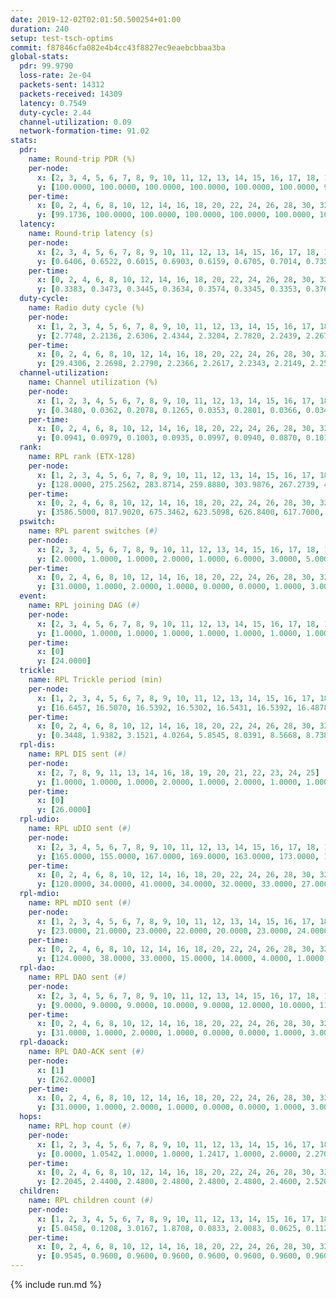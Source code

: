```yaml
---
date: 2019-12-02T02:01:50.500254+01:00
duration: 240
setup: test-tsch-optims
commit: f87846cfa082e4b4cc43f8827ec9eaebcbbaa3ba
global-stats:
  pdr: 99.9790
  loss-rate: 2e-04
  packets-sent: 14312
  packets-received: 14309
  latency: 0.7549
  duty-cycle: 2.44
  channel-utilization: 0.09
  network-formation-time: 91.02
stats:
  pdr:
    name: Round-trip PDR (%)
    per-node:
      x: [2, 3, 4, 5, 6, 7, 8, 9, 10, 11, 12, 13, 14, 15, 16, 17, 18, 19, 20, 21, 22, 23, 24, 25]
      y: [100.0000, 100.0000, 100.0000, 100.0000, 100.0000, 100.0000, 99.8264, 99.8267, 100.0000, 100.0000, 100.0000, 100.0000, 100.0000, 100.0000, 100.0000, 100.0000, 100.0000, 100.0000, 100.0000, 100.0000, 100.0000, 99.8296, 100.0000, 100.0000]
    per-time:
      x: [0, 2, 4, 6, 8, 10, 12, 14, 16, 18, 20, 22, 24, 26, 28, 30, 32, 34, 36, 38, 40, 42, 44, 46, 48, 50, 52, 54, 56, 58, 60, 62, 64, 66, 68, 70, 72, 74, 76, 78, 80, 82, 84, 86, 88, 90, 92, 94, 96, 98, 100, 102, 104, 106, 108, 110, 112, 114, 116, 118, 120, 122, 124, 126, 128, 130, 132, 134, 136, 138, 140, 142, 144, 146, 148, 150, 152, 154, 156, 158, 160, 162, 164, 166, 168, 170, 172, 174, 176, 178, 180, 182, 184, 186, 188, 190, 192, 194, 196, 198, 200, 202, 204, 206, 208, 210, 212, 214, 216, 218, 220, 222, 224, 226, 228, 230, 232, 234, 236, 238, 240]
      y: [99.1736, 100.0000, 100.0000, 100.0000, 100.0000, 100.0000, 100.0000, 100.0000, 100.0000, 100.0000, 100.0000, 100.0000, 100.0000, 100.0000, 100.0000, 100.0000, 100.0000, 100.0000, 100.0000, 100.0000, 100.0000, 100.0000, 100.0000, 100.0000, 100.0000, 100.0000, 100.0000, 100.0000, 100.0000, 100.0000, 100.0000, 100.0000, 100.0000, 100.0000, 100.0000, 100.0000, 100.0000, 100.0000, 99.1667, 100.0000, 100.0000, 100.0000, 100.0000, 100.0000, 100.0000, 100.0000, 100.0000, 100.0000, 100.0000, 100.0000, 100.0000, 100.0000, 100.0000, 100.0000, 100.0000, 100.0000, 100.0000, 100.0000, 100.0000, 100.0000, 100.0000, 100.0000, 100.0000, 99.1667, 100.0000, 100.0000, 100.0000, 100.0000, 100.0000, 100.0000, 100.0000, 100.0000, 100.0000, 100.0000, 100.0000, 100.0000, 100.0000, 100.0000, 100.0000, 100.0000, 100.0000, 100.0000, 100.0000, 100.0000, 100.0000, 100.0000, 100.0000, 100.0000, 100.0000, 100.0000, 100.0000, 100.0000, 100.0000, 100.0000, 100.0000, 100.0000, 100.0000, 100.0000, 100.0000, 100.0000, 100.0000, 100.0000, 100.0000, 100.0000, 100.0000, 100.0000, 100.0000, 100.0000, 100.0000, 100.0000, 100.0000, 100.0000, 100.0000, 100.0000, 100.0000, 100.0000, 100.0000, 100.0000, 100.0000, 100.0000, null]
  latency:
    name: Round-trip latency (s)
    per-node:
      x: [2, 3, 4, 5, 6, 7, 8, 9, 10, 11, 12, 13, 14, 15, 16, 17, 18, 19, 20, 21, 22, 23, 24, 25]
      y: [0.6406, 0.6522, 0.6015, 0.6903, 0.6159, 0.6705, 0.7014, 0.7354, 0.7050, 0.7187, 0.7207, 0.6767, 0.7582, 0.7377, 0.7324, 0.7460, 0.8542, 0.7969, 0.7901, 0.8640, 0.8793, 0.9340, 0.9954, 0.9245]
    per-time:
      x: [0, 2, 4, 6, 8, 10, 12, 14, 16, 18, 20, 22, 24, 26, 28, 30, 32, 34, 36, 38, 40, 42, 44, 46, 48, 50, 52, 54, 56, 58, 60, 62, 64, 66, 68, 70, 72, 74, 76, 78, 80, 82, 84, 86, 88, 90, 92, 94, 96, 98, 100, 102, 104, 106, 108, 110, 112, 114, 116, 118, 120, 122, 124, 126, 128, 130, 132, 134, 136, 138, 140, 142, 144, 146, 148, 150, 152, 154, 156, 158, 160, 162, 164, 166, 168, 170, 172, 174, 176, 178, 180, 182, 184, 186, 188, 190, 192, 194, 196, 198, 200, 202, 204, 206, 208, 210, 212, 214, 216, 218, 220, 222, 224, 226, 228, 230, 232, 234, 236, 238, 240]
      y: [0.3383, 0.3473, 0.3445, 0.3634, 0.3574, 0.3345, 0.3353, 0.3763, 0.3694, 0.3406, 0.3310, 0.3382, 0.3651, 0.3257, 0.3259, 0.3206, 0.3146, 0.2997, 0.3165, 0.3169, 0.3183, 0.2888, 0.3036, 0.2974, 0.2963, 0.2810, 0.3074, 0.2886, 0.3048, 0.2944, 0.2956, 0.2979, 0.3141, 0.3304, 0.3041, 0.3328, 0.2918, 0.3509, 0.3135, 0.3083, 0.2922, 0.2972, 0.3301, 0.2997, 0.3065, 0.3163, 0.3025, 0.4896, 0.5045, 0.2950, 0.3304, 0.2922, 0.3493, 0.5978, 0.6860, 0.5411, 0.5365, 0.3407, 0.3822, 0.8059, 1.2078, 0.9632, 0.6982, 0.4854, 0.3679, 0.8587, 1.2592, 1.1570, 0.8319, 0.5844, 0.5271, 0.8953, 1.2660, 1.2684, 1.2555, 1.1897, 0.8435, 0.9346, 1.2671, 1.2529, 1.2341, 1.2658, 1.2694, 1.2402, 1.2687, 1.2696, 1.2803, 1.2549, 1.3001, 1.2925, 1.2911, 1.3253, 1.3101, 1.3056, 1.2929, 1.3016, 1.2804, 1.2828, 1.3047, 1.2394, 1.2710, 1.2656, 1.2408, 1.2649, 1.2446, 1.2548, 1.2514, 1.2612, 1.2410, 1.2439, 1.2540, 1.2427, 1.2600, 1.2335, 1.2625, 1.2543, 1.2543, 1.2550, 1.2471, 1.2384, null]
  duty-cycle:
    name: Radio duty cycle (%)
    per-node:
      x: [1, 2, 3, 4, 5, 6, 7, 8, 9, 10, 11, 12, 13, 14, 15, 16, 17, 18, 19, 20, 21, 22, 23, 24, 25]
      y: [2.7748, 2.2136, 2.6306, 2.4344, 2.3204, 2.7820, 2.2439, 2.2670, 2.3071, 2.2222, 2.3110, 2.2623, 2.4222, 2.4597, 2.2177, 2.6744, 2.4746, 2.4013, 2.5141, 2.4999, 2.5784, 2.4794, 2.3908, 2.5367, 2.5213]
    per-time:
      x: [0, 2, 4, 6, 8, 10, 12, 14, 16, 18, 20, 22, 24, 26, 28, 30, 32, 34, 36, 38, 40, 42, 44, 46, 48, 50, 52, 54, 56, 58, 60, 62, 64, 66, 68, 70, 72, 74, 76, 78, 80, 82, 84, 86, 88, 90, 92, 94, 96, 98, 100, 102, 104, 106, 108, 110, 112, 114, 116, 118, 120, 122, 124, 126, 128, 130, 132, 134, 136, 138, 140, 142, 144, 146, 148, 150, 152, 154, 156, 158, 160, 162, 164, 166, 168, 170, 172, 174, 176, 178, 180, 182, 184, 186, 188, 190, 192, 194, 196, 198, 200, 202, 204, 206, 208, 210, 212, 214, 216, 218, 220, 222, 224, 226, 228, 230, 232, 234, 236, 238]
      y: [29.4306, 2.2698, 2.2790, 2.2366, 2.2617, 2.2343, 2.2149, 2.2549, 2.2495, 2.2400, 2.2327, 2.2180, 2.2395, 2.2503, 2.2550, 2.2303, 2.2191, 2.2167, 2.2110, 2.2163, 2.2156, 2.2076, 2.2047, 2.2176, 2.2066, 2.2066, 2.1934, 2.2050, 2.2081, 2.2059, 2.1860, 2.1872, 2.1883, 2.2166, 2.2183, 2.2115, 2.2054, 2.1975, 2.2191, 2.2050, 2.2162, 2.1883, 2.1997, 2.2132, 2.1709, 2.1837, 2.1735, 2.1955, 2.1877, 2.2030, 2.1706, 2.1948, 2.1890, 2.1884, 2.1761, 2.1907, 2.1930, 2.2150, 2.1931, 2.2000, 2.1900, 2.1852, 2.1735, 2.1953, 2.2139, 2.2024, 2.2175, 2.2059, 2.2189, 2.2202, 2.2171, 2.2218, 2.2019, 2.2184, 2.2008, 2.2005, 2.2073, 2.2119, 2.2367, 2.2144, 2.1893, 2.1800, 2.2190, 2.1920, 2.2241, 2.2161, 2.2144, 2.2109, 2.2303, 2.2336, 2.2217, 2.2268, 2.2369, 2.2363, 2.2216, 2.2054, 2.2236, 2.2059, 2.2303, 2.2359, 2.2041, 2.2341, 2.2112, 2.1999, 2.2036, 2.2073, 2.2053, 2.1910, 2.1994, 2.1982, 2.2055, 2.1994, 2.2011, 2.2066, 2.2109, 2.2058, 2.2084, 2.2015, 2.2105, 2.1898]
  channel-utilization:
    name: Channel utilization (%)
    per-node:
      x: [1, 2, 3, 4, 5, 6, 7, 8, 9, 10, 11, 12, 13, 14, 15, 16, 17, 18, 19, 20, 21, 22, 23, 24, 25]
      y: [0.3480, 0.0362, 0.2078, 0.1265, 0.0353, 0.2801, 0.0366, 0.0347, 0.0330, 0.1053, 0.0326, 0.0331, 0.0362, 0.0316, 0.0455, 0.2149, 0.1264, 0.0359, 0.0618, 0.0991, 0.0563, 0.0402, 0.0361, 0.0363, 0.0338]
    per-time:
      x: [0, 2, 4, 6, 8, 10, 12, 14, 16, 18, 20, 22, 24, 26, 28, 30, 32, 34, 36, 38, 40, 42, 44, 46, 48, 50, 52, 54, 56, 58, 60, 62, 64, 66, 68, 70, 72, 74, 76, 78, 80, 82, 84, 86, 88, 90, 92, 94, 96, 98, 100, 102, 104, 106, 108, 110, 112, 114, 116, 118, 120, 122, 124, 126, 128, 130, 132, 134, 136, 138, 140, 142, 144, 146, 148, 150, 152, 154, 156, 158, 160, 162, 164, 166, 168, 170, 172, 174, 176, 178, 180, 182, 184, 186, 188, 190, 192, 194, 196, 198, 200, 202, 204, 206, 208, 210, 212, 214, 216, 218, 220, 222, 224, 226, 228, 230, 232, 234, 236, 238]
      y: [0.0941, 0.0979, 0.1003, 0.0935, 0.0997, 0.0940, 0.0870, 0.1017, 0.0985, 0.0964, 0.0943, 0.0907, 0.0972, 0.0976, 0.1025, 0.0947, 0.0857, 0.0897, 0.0885, 0.0874, 0.0891, 0.0859, 0.0856, 0.0895, 0.0854, 0.0845, 0.0813, 0.0840, 0.0869, 0.0860, 0.0773, 0.0807, 0.0805, 0.0860, 0.0865, 0.0858, 0.0841, 0.0856, 0.0877, 0.0855, 0.0864, 0.0783, 0.0831, 0.0848, 0.0760, 0.0794, 0.0764, 0.0831, 0.0793, 0.0839, 0.0756, 0.0820, 0.0783, 0.0806, 0.0751, 0.0822, 0.0822, 0.0867, 0.0804, 0.0823, 0.0805, 0.0776, 0.0803, 0.0803, 0.0880, 0.0839, 0.0883, 0.0875, 0.0889, 0.0867, 0.0881, 0.0912, 0.0839, 0.0907, 0.0839, 0.0851, 0.0865, 0.0882, 0.0945, 0.0882, 0.0799, 0.0785, 0.0904, 0.0795, 0.0915, 0.0880, 0.0861, 0.0879, 0.0924, 0.0941, 0.0893, 0.0922, 0.0934, 0.0935, 0.0897, 0.0857, 0.0893, 0.0852, 0.0924, 0.0946, 0.0843, 0.0915, 0.0860, 0.0819, 0.0824, 0.0853, 0.0845, 0.0811, 0.0836, 0.0820, 0.0844, 0.0821, 0.0841, 0.0844, 0.0859, 0.0854, 0.0843, 0.0835, 0.0861, 0.0783]
  rank:
    name: RPL rank (ETX-128)
    per-node:
      x: [1, 2, 3, 4, 5, 6, 7, 8, 9, 10, 11, 12, 13, 14, 15, 16, 17, 18, 19, 20, 21, 22, 23, 24, 25]
      y: [128.0000, 275.2562, 283.8714, 259.8880, 303.9876, 267.2739, 417.4187, 485.6132, 526.8367, 393.0369, 535.3566, 410.6860, 435.6074, 577.8664, 613.4901, 436.1784, 454.2116, 711.8810, 858.6132, 622.4754, 646.1951, 973.3902, 1025.4680, 780.1968, 812.3992]
    per-time:
      x: [0, 2, 4, 6, 8, 10, 12, 14, 16, 18, 20, 22, 24, 26, 28, 30, 32, 34, 36, 38, 40, 42, 44, 46, 48, 50, 52, 54, 56, 58, 60, 62, 64, 66, 68, 70, 72, 74, 76, 78, 80, 82, 84, 86, 88, 90, 92, 94, 96, 98, 100, 102, 104, 106, 108, 110, 112, 114, 116, 118, 120, 122, 124, 126, 128, 130, 132, 134, 136, 138, 140, 142, 144, 146, 148, 150, 152, 154, 156, 158, 160, 162, 164, 166, 168, 170, 172, 174, 176, 178, 180, 182, 184, 186, 188, 190, 192, 194, 196, 198, 200, 202, 204, 206, 208, 210, 212, 214, 216, 218, 220, 222, 224, 226, 228, 230, 232, 234, 236, 238]
      y: [3586.5000, 817.9020, 675.3462, 623.5098, 626.8400, 617.7000, 601.0392, 604.5849, 595.8039, 576.5800, 572.4800, 573.7115, 569.9804, 575.9020, 559.5000, 540.1961, 516.1400, 515.6800, 518.2115, 514.2600, 525.0600, 521.4400, 520.5686, 498.6481, 485.4902, 475.0800, 477.1800, 488.1765, 483.2000, 526.3529, 526.6600, 524.4600, 527.1000, 514.6078, 511.2963, 489.6800, 496.8039, 495.3000, 498.0000, 499.0189, 492.4902, 485.7255, 477.7400, 474.5600, 471.4800, 470.9608, 467.2600, 468.3208, 463.8800, 468.0392, 468.9000, 467.2200, 454.7400, 449.3400, 449.4800, 459.3000, 456.0600, 468.0189, 468.1800, 476.5200, 475.0600, 456.9200, 455.6604, 440.7500, 444.6000, 439.0800, 448.0000, 453.2000, 462.0200, 472.6600, 470.4800, 476.1000, 488.1481, 494.1346, 483.5600, 478.9600, 479.4000, 468.8000, 456.0189, 446.1200, 449.4600, 448.6800, 467.0000, 494.6400, 495.9423, 502.4600, 504.1000, 513.2909, 487.6471, 492.2692, 490.3137, 484.2549, 479.1176, 484.4000, 480.2745, 478.6800, 483.3600, 481.7400, 479.6481, 468.6863, 478.3208, 463.7451, 462.5600, 451.9200, 449.1600, 449.8846, 437.0600, 438.3000, 436.1600, 439.5200, 438.7059, 442.8000, 440.2200, 440.8600, 444.7000, 455.9000, 449.6078, 444.4400, 450.5098, 445.6800]
  pswitch:
    name: RPL parent switches (#)
    per-node:
      x: [2, 3, 4, 5, 6, 7, 8, 9, 10, 11, 12, 13, 14, 15, 16, 17, 18, 19, 20, 21, 22, 23, 24, 25]
      y: [2.0000, 1.0000, 1.0000, 2.0000, 1.0000, 6.0000, 3.0000, 5.0000, 4.0000, 4.0000, 2.0000, 2.0000, 7.0000, 13.0000, 1.0000, 1.0000, 12.0000, 3.0000, 4.0000, 7.0000, 6.0000, 10.0000, 10.0000, 9.0000]
    per-time:
      x: [0, 2, 4, 6, 8, 10, 12, 14, 16, 18, 20, 22, 24, 26, 28, 30, 32, 34, 36, 38, 40, 42, 44, 46, 48, 50, 52, 54, 56, 58, 60, 62, 64, 66, 68, 70, 72, 74, 76, 78, 80, 82, 84, 86, 88, 90, 92, 94, 96, 98, 100, 102, 104, 106, 108, 110, 112, 114, 116, 118, 120, 122, 124, 126, 128, 130, 132, 134, 136, 138, 140, 142, 144, 146, 148, 150, 152, 154, 156, 158, 160, 162, 164, 166, 168, 170, 172, 174, 176, 178, 180, 182, 184, 186, 188, 190, 192, 194, 196, 198, 200, 202, 204, 206, 208, 210, 212, 214, 216, 218, 220, 222, 224, 226, 228, 230, 232, 234, 236]
      y: [31.0000, 1.0000, 2.0000, 1.0000, 0.0000, 0.0000, 1.0000, 3.0000, 1.0000, 0.0000, 0.0000, 2.0000, 1.0000, 1.0000, 0.0000, 1.0000, 0.0000, 0.0000, 2.0000, 0.0000, 0.0000, 0.0000, 1.0000, 4.0000, 1.0000, 0.0000, 0.0000, 1.0000, 0.0000, 1.0000, 0.0000, 0.0000, 0.0000, 1.0000, 4.0000, 0.0000, 1.0000, 0.0000, 0.0000, 3.0000, 1.0000, 1.0000, 0.0000, 0.0000, 0.0000, 1.0000, 0.0000, 3.0000, 0.0000, 1.0000, 0.0000, 0.0000, 0.0000, 0.0000, 0.0000, 0.0000, 0.0000, 3.0000, 0.0000, 0.0000, 0.0000, 0.0000, 3.0000, 2.0000, 0.0000, 0.0000, 0.0000, 0.0000, 0.0000, 0.0000, 0.0000, 0.0000, 4.0000, 2.0000, 0.0000, 0.0000, 0.0000, 0.0000, 3.0000, 0.0000, 0.0000, 0.0000, 0.0000, 0.0000, 2.0000, 0.0000, 0.0000, 5.0000, 1.0000, 2.0000, 1.0000, 1.0000, 1.0000, 0.0000, 1.0000, 0.0000, 0.0000, 0.0000, 4.0000, 1.0000, 3.0000, 1.0000, 0.0000, 0.0000, 0.0000, 2.0000, 0.0000, 0.0000, 0.0000, 0.0000, 1.0000, 0.0000, 0.0000, 0.0000, 0.0000, 0.0000, 1.0000, 0.0000, 1.0000]
  event:
    name: RPL joining DAG (#)
    per-node:
      x: [2, 3, 4, 5, 6, 7, 8, 9, 10, 11, 12, 13, 14, 15, 16, 17, 18, 19, 20, 21, 22, 23, 24, 25]
      y: [1.0000, 1.0000, 1.0000, 1.0000, 1.0000, 1.0000, 1.0000, 1.0000, 1.0000, 1.0000, 1.0000, 1.0000, 1.0000, 1.0000, 1.0000, 1.0000, 1.0000, 1.0000, 1.0000, 1.0000, 1.0000, 1.0000, 1.0000, 1.0000]
    per-time:
      x: [0]
      y: [24.0000]
  trickle:
    name: RPL Trickle period (min)
    per-node:
      x: [1, 2, 3, 4, 5, 6, 7, 8, 9, 10, 11, 12, 13, 14, 15, 16, 17, 18, 19, 20, 21, 22, 23, 24, 25]
      y: [16.6457, 16.5070, 16.5392, 16.5302, 16.5431, 16.5392, 16.4878, 16.4655, 16.5451, 16.4794, 16.5368, 16.4616, 16.5335, 16.4420, 16.5837, 16.5302, 16.5392, 16.4452, 16.2584, 16.3353, 15.7313, 16.4883, 16.3897, 16.3478, 16.3347]
    per-time:
      x: [0, 2, 4, 6, 8, 10, 12, 14, 16, 18, 20, 22, 24, 26, 28, 30, 32, 34, 36, 38, 40, 42, 44, 46, 48, 50, 52, 54, 56, 58, 60, 62, 64, 66, 68, 70, 72, 74, 76, 78, 80, 82, 84, 86, 88, 90, 92, 94, 96, 98, 100, 102, 104, 106, 108, 110, 112, 114, 116, 118, 120, 122, 124, 126, 128, 130, 132, 134, 136, 138, 140, 142, 144, 146, 148, 150, 152, 154, 156, 158, 160, 162, 164, 166, 168, 170, 172, 174, 176, 178, 180, 182, 184, 186, 188, 190, 192, 194, 196, 198, 200, 202, 204, 206, 208, 210, 212, 214, 216, 218, 220, 222, 224, 226, 228, 230, 232, 234, 236, 238]
      y: [0.3448, 1.9382, 3.1521, 4.0264, 5.8545, 8.0391, 8.5668, 8.7381, 8.9095, 15.9034, 16.7772, 17.4763, 17.4763, 17.4763, 17.4763, 17.4763, 17.4763, 17.4763, 17.4763, 17.4763, 17.4763, 17.4763, 17.4763, 17.1627, 16.8552, 16.9083, 16.9520, 16.9623, 17.1267, 17.1336, 17.1267, 17.1267, 17.4763, 17.4763, 17.4763, 17.4763, 17.4763, 17.4763, 17.4763, 17.4763, 17.4763, 17.4763, 17.4763, 17.4763, 17.4763, 17.4763, 17.4763, 17.4763, 17.4763, 17.4763, 17.4763, 17.4763, 17.4763, 17.4763, 17.4763, 17.4763, 17.4763, 17.4763, 17.4763, 17.4763, 17.4763, 17.4763, 17.4763, 17.4763, 17.4763, 17.4763, 17.4763, 17.4763, 17.4763, 17.4763, 17.4763, 17.4763, 17.4763, 17.4763, 17.4763, 17.4763, 17.4763, 17.4763, 17.4763, 17.4763, 17.4763, 17.4763, 17.4763, 17.4763, 17.4763, 17.4763, 17.4763, 17.4763, 17.4763, 17.4763, 17.4763, 17.4763, 17.4763, 17.4763, 17.4763, 17.4763, 17.4763, 17.4763, 17.4763, 17.4763, 17.4763, 17.4763, 17.4763, 17.4763, 17.4763, 17.4763, 17.4763, 17.4763, 17.4763, 17.4763, 17.4763, 17.4763, 17.4763, 17.4763, 17.4763, 17.4763, 17.4763, 17.4763, 17.4763, 17.4763]
  rpl-dis:
    name: RPL DIS sent (#)
    per-node:
      x: [2, 7, 8, 9, 11, 13, 14, 16, 18, 19, 20, 21, 22, 23, 24, 25]
      y: [1.0000, 1.0000, 1.0000, 2.0000, 1.0000, 2.0000, 1.0000, 1.0000, 1.0000, 2.0000, 1.0000, 3.0000, 2.0000, 2.0000, 2.0000, 3.0000]
    per-time:
      x: [0]
      y: [26.0000]
  rpl-udio:
    name: RPL uDIO sent (#)
    per-node:
      x: [2, 3, 4, 5, 6, 7, 8, 9, 10, 11, 12, 13, 14, 15, 16, 17, 18, 19, 20, 21, 22, 23, 24, 25]
      y: [165.0000, 155.0000, 167.0000, 169.0000, 163.0000, 173.0000, 169.0000, 170.0000, 165.0000, 166.0000, 179.0000, 170.0000, 168.0000, 172.0000, 144.0000, 169.0000, 163.0000, 157.0000, 162.0000, 167.0000, 158.0000, 177.0000, 168.0000, 171.0000]
    per-time:
      x: [0, 2, 4, 6, 8, 10, 12, 14, 16, 18, 20, 22, 24, 26, 28, 30, 32, 34, 36, 38, 40, 42, 44, 46, 48, 50, 52, 54, 56, 58, 60, 62, 64, 66, 68, 70, 72, 74, 76, 78, 80, 82, 84, 86, 88, 90, 92, 94, 96, 98, 100, 102, 104, 106, 108, 110, 112, 114, 116, 118, 120, 122, 124, 126, 128, 130, 132, 134, 136, 138, 140, 142, 144, 146, 148, 150, 152, 154, 156, 158, 160, 162, 164, 166, 168, 170, 172, 174, 176, 178, 180, 182, 184, 186, 188, 190, 192, 194, 196, 198, 200, 202, 204, 206, 208, 210, 212, 214, 216, 218, 220, 222, 224, 226, 228, 230, 232, 234, 236, 238, 240]
      y: [120.0000, 34.0000, 41.0000, 34.0000, 32.0000, 33.0000, 27.0000, 35.0000, 43.0000, 33.0000, 34.0000, 33.0000, 39.0000, 32.0000, 31.0000, 38.0000, 30.0000, 31.0000, 33.0000, 34.0000, 30.0000, 29.0000, 32.0000, 35.0000, 35.0000, 37.0000, 32.0000, 33.0000, 34.0000, 32.0000, 26.0000, 35.0000, 34.0000, 34.0000, 29.0000, 37.0000, 30.0000, 30.0000, 36.0000, 33.0000, 36.0000, 35.0000, 32.0000, 30.0000, 26.0000, 32.0000, 38.0000, 31.0000, 32.0000, 28.0000, 33.0000, 28.0000, 35.0000, 34.0000, 33.0000, 32.0000, 33.0000, 32.0000, 26.0000, 26.0000, 35.0000, 31.0000, 35.0000, 32.0000, 32.0000, 29.0000, 31.0000, 30.0000, 29.0000, 34.0000, 31.0000, 33.0000, 32.0000, 31.0000, 29.0000, 34.0000, 33.0000, 34.0000, 34.0000, 29.0000, 33.0000, 32.0000, 37.0000, 34.0000, 31.0000, 36.0000, 32.0000, 33.0000, 30.0000, 31.0000, 35.0000, 32.0000, 35.0000, 35.0000, 30.0000, 33.0000, 28.0000, 32.0000, 36.0000, 35.0000, 28.0000, 34.0000, 33.0000, 28.0000, 30.0000, 33.0000, 31.0000, 27.0000, 36.0000, 39.0000, 30.0000, 31.0000, 31.0000, 35.0000, 32.0000, 32.0000, 31.0000, 37.0000, 29.0000, 27.0000, 3.0000]
  rpl-mdio:
    name: RPL mDIO sent (#)
    per-node:
      x: [1, 2, 3, 4, 5, 6, 7, 8, 9, 10, 11, 12, 13, 14, 15, 16, 17, 18, 19, 20, 21, 22, 23, 24, 25]
      y: [23.0000, 21.0000, 23.0000, 22.0000, 20.0000, 23.0000, 24.0000, 21.0000, 20.0000, 21.0000, 20.0000, 21.0000, 21.0000, 23.0000, 20.0000, 21.0000, 20.0000, 23.0000, 27.0000, 28.0000, 27.0000, 22.0000, 24.0000, 25.0000, 28.0000]
    per-time:
      x: [0, 2, 4, 6, 8, 10, 12, 14, 16, 18, 20, 22, 24, 26, 28, 30, 32, 34, 36, 38, 40, 42, 44, 46, 48, 50, 52, 54, 56, 58, 60, 62, 64, 66, 68, 70, 72, 74, 76, 78, 80, 82, 84, 86, 88, 90, 92, 94, 96, 98, 100, 102, 104, 106, 108, 110, 112, 114, 116, 118, 120, 122, 124, 126, 128, 130, 132, 134, 136, 138, 140, 142, 144, 146, 148, 150, 152, 154, 156, 158, 160, 162, 164, 166, 168, 170, 172, 174, 176, 178, 180, 182, 184, 186, 188, 190, 192, 194, 196, 198, 200, 202, 204, 206, 208, 210, 212, 214, 216, 218, 220, 222, 224, 226, 228, 230, 232, 234, 236, 238]
      y: [124.0000, 38.0000, 33.0000, 15.0000, 14.0000, 4.0000, 1.0000, 8.0000, 12.0000, 2.0000, 2.0000, 0.0000, 0.0000, 5.0000, 1.0000, 6.0000, 7.0000, 4.0000, 1.0000, 1.0000, 0.0000, 0.0000, 3.0000, 6.0000, 8.0000, 6.0000, 4.0000, 3.0000, 1.0000, 0.0000, 0.0000, 5.0000, 2.0000, 7.0000, 7.0000, 3.0000, 1.0000, 0.0000, 1.0000, 2.0000, 6.0000, 3.0000, 6.0000, 6.0000, 1.0000, 0.0000, 1.0000, 0.0000, 3.0000, 4.0000, 6.0000, 4.0000, 5.0000, 1.0000, 2.0000, 0.0000, 0.0000, 4.0000, 4.0000, 7.0000, 6.0000, 3.0000, 0.0000, 0.0000, 1.0000, 3.0000, 4.0000, 1.0000, 6.0000, 6.0000, 4.0000, 0.0000, 0.0000, 0.0000, 7.0000, 2.0000, 2.0000, 5.0000, 7.0000, 2.0000, 0.0000, 0.0000, 1.0000, 2.0000, 8.0000, 7.0000, 6.0000, 0.0000, 1.0000, 0.0000, 1.0000, 0.0000, 4.0000, 8.0000, 4.0000, 5.0000, 2.0000, 1.0000, 0.0000, 0.0000, 2.0000, 6.0000, 2.0000, 6.0000, 5.0000, 3.0000, 1.0000, 0.0000, 0.0000, 4.0000, 5.0000, 6.0000, 3.0000, 5.0000, 1.0000, 2.0000, 0.0000, 0.0000, 6.0000, 2.0000]
  rpl-dao:
    name: RPL DAO sent (#)
    per-node:
      x: [2, 3, 4, 5, 6, 7, 8, 9, 10, 11, 12, 13, 14, 15, 16, 17, 18, 19, 20, 21, 22, 23, 24, 25]
      y: [9.0000, 9.0000, 9.0000, 10.0000, 9.0000, 12.0000, 10.0000, 11.0000, 10.0000, 11.0000, 10.0000, 10.0000, 12.0000, 13.0000, 9.0000, 9.0000, 15.0000, 10.0000, 10.0000, 12.0000, 11.0000, 15.0000, 13.0000, 13.0000]
    per-time:
      x: [0, 2, 4, 6, 8, 10, 12, 14, 16, 18, 20, 22, 24, 26, 28, 30, 32, 34, 36, 38, 40, 42, 44, 46, 48, 50, 52, 54, 56, 58, 60, 62, 64, 66, 68, 70, 72, 74, 76, 78, 80, 82, 84, 86, 88, 90, 92, 94, 96, 98, 100, 102, 104, 106, 108, 110, 112, 114, 116, 118, 120, 122, 124, 126, 128, 130, 132, 134, 136, 138, 140, 142, 144, 146, 148, 150, 152, 154, 156, 158, 160, 162, 164, 166, 168, 170, 172, 174, 176, 178, 180, 182, 184, 186, 188, 190, 192, 194, 196, 198, 200, 202, 204, 206, 208, 210, 212, 214, 216, 218, 220, 222, 224, 226, 228, 230, 232, 234, 236, 238, 240]
      y: [31.0000, 1.0000, 2.0000, 1.0000, 0.0000, 0.0000, 1.0000, 3.0000, 1.0000, 0.0000, 0.0000, 1.0000, 1.0000, 1.0000, 15.0000, 1.0000, 1.0000, 0.0000, 2.0000, 0.0000, 1.0000, 1.0000, 2.0000, 4.0000, 1.0000, 0.0000, 2.0000, 1.0000, 12.0000, 2.0000, 0.0000, 0.0000, 1.0000, 1.0000, 4.0000, 1.0000, 3.0000, 2.0000, 0.0000, 3.0000, 2.0000, 1.0000, 5.0000, 6.0000, 0.0000, 1.0000, 0.0000, 3.0000, 1.0000, 2.0000, 1.0000, 2.0000, 1.0000, 2.0000, 1.0000, 1.0000, 2.0000, 11.0000, 0.0000, 0.0000, 0.0000, 1.0000, 2.0000, 4.0000, 1.0000, 1.0000, 1.0000, 1.0000, 1.0000, 1.0000, 0.0000, 11.0000, 3.0000, 2.0000, 0.0000, 0.0000, 0.0000, 3.0000, 5.0000, 1.0000, 1.0000, 0.0000, 2.0000, 1.0000, 2.0000, 7.0000, 3.0000, 6.0000, 1.0000, 2.0000, 1.0000, 2.0000, 2.0000, 0.0000, 1.0000, 0.0000, 0.0000, 0.0000, 5.0000, 4.0000, 8.0000, 2.0000, 2.0000, 0.0000, 0.0000, 4.0000, 1.0000, 0.0000, 1.0000, 0.0000, 1.0000, 0.0000, 4.0000, 2.0000, 7.0000, 2.0000, 3.0000, 0.0000, 1.0000, 1.0000, 0.0000]
  rpl-daoack:
    name: RPL DAO-ACK sent (#)
    per-node:
      x: [1]
      y: [262.0000]
    per-time:
      x: [0, 2, 4, 6, 8, 10, 12, 14, 16, 18, 20, 22, 24, 26, 28, 30, 32, 34, 36, 38, 40, 42, 44, 46, 48, 50, 52, 54, 56, 58, 60, 62, 64, 66, 68, 70, 72, 74, 76, 78, 80, 82, 84, 86, 88, 90, 92, 94, 96, 98, 100, 102, 104, 106, 108, 110, 112, 114, 116, 118, 120, 122, 124, 126, 128, 130, 132, 134, 136, 138, 140, 142, 144, 146, 148, 150, 152, 154, 156, 158, 160, 162, 164, 166, 168, 170, 172, 174, 176, 178, 180, 182, 184, 186, 188, 190, 192, 194, 196, 198, 200, 202, 204, 206, 208, 210, 212, 214, 216, 218, 220, 222, 224, 226, 228, 230, 232, 234, 236, 238, 240]
      y: [31.0000, 1.0000, 2.0000, 1.0000, 0.0000, 0.0000, 1.0000, 3.0000, 1.0000, 0.0000, 0.0000, 1.0000, 1.0000, 1.0000, 15.0000, 1.0000, 1.0000, 0.0000, 2.0000, 0.0000, 1.0000, 1.0000, 2.0000, 4.0000, 1.0000, 0.0000, 2.0000, 1.0000, 12.0000, 2.0000, 0.0000, 0.0000, 1.0000, 1.0000, 4.0000, 1.0000, 3.0000, 2.0000, 0.0000, 3.0000, 2.0000, 1.0000, 5.0000, 6.0000, 0.0000, 1.0000, 0.0000, 3.0000, 1.0000, 2.0000, 1.0000, 2.0000, 1.0000, 2.0000, 1.0000, 1.0000, 2.0000, 11.0000, 0.0000, 0.0000, 0.0000, 1.0000, 2.0000, 4.0000, 1.0000, 1.0000, 1.0000, 1.0000, 1.0000, 1.0000, 0.0000, 11.0000, 3.0000, 2.0000, 0.0000, 0.0000, 0.0000, 3.0000, 5.0000, 1.0000, 1.0000, 0.0000, 2.0000, 1.0000, 2.0000, 7.0000, 3.0000, 6.0000, 1.0000, 2.0000, 1.0000, 2.0000, 2.0000, 0.0000, 1.0000, 0.0000, 0.0000, 0.0000, 5.0000, 4.0000, 8.0000, 2.0000, 2.0000, 0.0000, 0.0000, 4.0000, 1.0000, 0.0000, 1.0000, 0.0000, 1.0000, 0.0000, 4.0000, 2.0000, 7.0000, 2.0000, 3.0000, 0.0000, 1.0000, 1.0000, 0.0000]
  hops:
    name: RPL hop count (#)
    per-node:
      x: [1, 2, 3, 4, 5, 6, 7, 8, 9, 10, 11, 12, 13, 14, 15, 16, 17, 18, 19, 20, 21, 22, 23, 24, 25]
      y: [0.0000, 1.0542, 1.0000, 1.0000, 1.2417, 1.0000, 2.0000, 2.2708, 2.4667, 1.6583, 2.5042, 2.0000, 2.0000, 2.7750, 2.8250, 2.0000, 2.0000, 3.4833, 3.0879, 3.1125, 3.2762, 3.2469, 4.0042, 4.0000, 4.3138]
    per-time:
      x: [0, 2, 4, 6, 8, 10, 12, 14, 16, 18, 20, 22, 24, 26, 28, 30, 32, 34, 36, 38, 40, 42, 44, 46, 48, 50, 52, 54, 56, 58, 60, 62, 64, 66, 68, 70, 72, 74, 76, 78, 80, 82, 84, 86, 88, 90, 92, 94, 96, 98, 100, 102, 104, 106, 108, 110, 112, 114, 116, 118, 120, 122, 124, 126, 128, 130, 132, 134, 136, 138, 140, 142, 144, 146, 148, 150, 152, 154, 156, 158, 160, 162, 164, 166, 168, 170, 172, 174, 176, 178, 180, 182, 184, 186, 188, 190, 192, 194, 196, 198, 200, 202, 204, 206, 208, 210, 212, 214, 216, 218, 220, 222, 224, 226, 228, 230, 232, 234, 236, 238]
      y: [2.2045, 2.4400, 2.4800, 2.4800, 2.4800, 2.4800, 2.4600, 2.5200, 2.5600, 2.5600, 2.5600, 2.5600, 2.5800, 2.5400, 2.5200, 2.4800, 2.4800, 2.4800, 2.4600, 2.4400, 2.4400, 2.4400, 2.4000, 2.2600, 2.2400, 2.2400, 2.2400, 2.2400, 2.2400, 2.2000, 2.2000, 2.2000, 2.2000, 2.2800, 2.3000, 2.2800, 2.2800, 2.2400, 2.2400, 2.2000, 2.1600, 2.1600, 2.1600, 2.1600, 2.1600, 2.1600, 2.1600, 2.2000, 2.2000, 2.2000, 2.2000, 2.2000, 2.2000, 2.2000, 2.2000, 2.2000, 2.2000, 2.1800, 2.1600, 2.1600, 2.1600, 2.1600, 2.1600, 2.2000, 2.4000, 2.4000, 2.4000, 2.4000, 2.4000, 2.4000, 2.4000, 2.4000, 2.4200, 2.3400, 2.3200, 2.3200, 2.3200, 2.3200, 2.3600, 2.3600, 2.3600, 2.3600, 2.3600, 2.3600, 2.3400, 2.3200, 2.3200, 2.3600, 2.4800, 2.5000, 2.5200, 2.4800, 2.4800, 2.4800, 2.5200, 2.5200, 2.5200, 2.5200, 2.4600, 2.4000, 2.4000, 2.2800, 2.2800, 2.2800, 2.2800, 2.2800, 2.2800, 2.2800, 2.2800, 2.2800, 2.2800, 2.2800, 2.2800, 2.2800, 2.2800, 2.2800, 2.2800, 2.2800, 2.2800, 2.2800]
  children:
    name: RPL children count (#)
    per-node:
      x: [1, 2, 3, 4, 5, 6, 7, 8, 9, 10, 11, 12, 13, 14, 15, 16, 17, 18, 19, 20, 21, 22, 23, 24, 25]
      y: [5.0458, 0.1208, 3.0167, 1.8708, 0.0833, 2.0083, 0.0625, 0.1125, 0.0000, 2.4250, 0.0000, 0.0125, 0.0875, 0.0042, 0.1750, 3.1833, 1.7042, 0.0917, 0.7197, 1.8708, 0.8577, 0.2385, 0.1464, 0.1464, 0.0000]
    per-time:
      x: [0, 2, 4, 6, 8, 10, 12, 14, 16, 18, 20, 22, 24, 26, 28, 30, 32, 34, 36, 38, 40, 42, 44, 46, 48, 50, 52, 54, 56, 58, 60, 62, 64, 66, 68, 70, 72, 74, 76, 78, 80, 82, 84, 86, 88, 90, 92, 94, 96, 98, 100, 102, 104, 106, 108, 110, 112, 114, 116, 118, 120, 122, 124, 126, 128, 130, 132, 134, 136, 138, 140, 142, 144, 146, 148, 150, 152, 154, 156, 158, 160, 162, 164, 166, 168, 170, 172, 174, 176, 178, 180, 182, 184, 186, 188, 190, 192, 194, 196, 198, 200, 202, 204, 206, 208, 210, 212, 214, 216, 218, 220, 222, 224, 226, 228, 230, 232, 234, 236, 238]
      y: [0.9545, 0.9600, 0.9600, 0.9600, 0.9600, 0.9600, 0.9600, 0.9600, 0.9600, 0.9600, 0.9600, 0.9600, 0.9600, 0.9600, 0.9600, 0.9600, 0.9600, 0.9600, 0.9600, 0.9600, 0.9600, 0.9600, 0.9600, 0.9600, 0.9600, 0.9600, 0.9600, 0.9600, 0.9600, 0.9600, 0.9600, 0.9600, 0.9600, 0.9600, 0.9600, 0.9600, 0.9600, 0.9600, 0.9600, 0.9600, 0.9600, 0.9600, 0.9600, 0.9600, 0.9600, 0.9600, 0.9600, 0.9600, 0.9600, 0.9600, 0.9600, 0.9600, 0.9600, 0.9600, 0.9600, 0.9600, 0.9600, 0.9600, 0.9600, 0.9600, 0.9600, 0.9600, 0.9600, 0.9600, 0.9600, 0.9600, 0.9600, 0.9600, 0.9600, 0.9600, 0.9600, 0.9600, 0.9600, 0.9600, 0.9600, 0.9600, 0.9600, 0.9600, 0.9600, 0.9600, 0.9600, 0.9600, 0.9600, 0.9600, 0.9600, 0.9600, 0.9600, 0.9600, 0.9600, 0.9600, 0.9600, 0.9600, 0.9600, 0.9600, 0.9600, 0.9600, 0.9600, 0.9600, 0.9600, 0.9600, 0.9600, 0.9600, 0.9600, 0.9600, 0.9600, 0.9600, 0.9600, 0.9600, 0.9600, 0.9600, 0.9600, 0.9600, 0.9600, 0.9600, 0.9600, 0.9600, 0.9600, 0.9600, 0.9600, 0.9600]
---
```


{% include run.md %}
